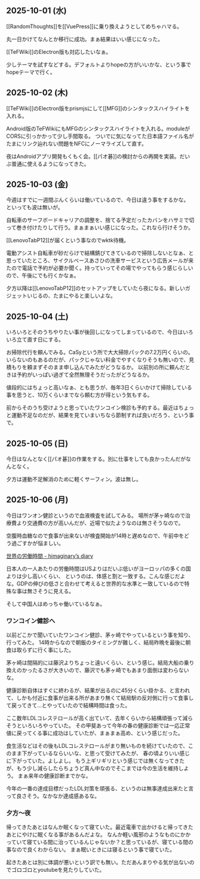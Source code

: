 ## 2025-10-01 (水)

[[RandomThoughts]]を[[VuePress]]に乗り換えようとしてめちゃハマる。

丸一日かけてなんとか移行に成功。まぁ結果はいい感じになった。

[[TeFWiki]]のElectron版も対応したいなぁ。

少しテーマを試すなどする。デフォルトよりhopeの方がいいかな、という事でhopeテーマで行く。

## 2025-10-02 (木)

[[TeFWiki]]のElectron版をprismjsにして[[MFG]]のシンタックスハイライトを入れる。

Android版のTeFWikiにもMFGのシンタックスハイライトを入れる。moduleがCORSに引っかかって少し手間取る。
ついでに気になってた日本語ファイル名がたまにリンク辿れない問題をNFCにノーマライズして直す。

夜はAndroidアプリ開発もくもく会。[[パオ碁]]の検討からの再開を実装。だいぶ普通に使えるようになってきた。

## 2025-10-03 (金)

今週はすでに一週間ぶんくらいは働いているので、今日は違う事をするかな。
といっても波は無いが。

自転車のサーフボードキャリアの調整を、捨てる予定だったカバンをハサミで切って巻き付けたりして行う。まぁまぁいい感じになった。これなら行けそうか。

[[LenovoTabP12]]が届くという事なのでwktk待機。

電動アシスト自転車が砂だらけで結構錆びてきているので掃除しないとなぁ、と思っていたところ、サイクルベースあさひの洗車サービスという広告メールが来たので電話で予約が必要か聞く。持っていってその場でやってもらう感じらしいので、午後にでも行くかなぁ。

夕方以降は[[LenovoTabP12]]のセットアップをしていたら夜になる。新しいガジェットいじるの、たまにやると楽しいよな。

## 2025-10-04 (土)

いろいろとそのうちやりたい事が後回しになってしまっているので、今日はいろいろ立て直す日にする。

お掃除代行を頼んでみる。CaSyという所で大大掃除パックの7.2万円くらいの。いらないのもあるのだが、パックじゃない料金でやすくなりそうも無いので、見積もりを頼まずそのまま申し込んでみたがどうなるか。
以前別の所に頼んだときは予約がいっぱい過ぎて全然無理そうだったがどうなるか。

値段的にはちょっと高いなぁ、とも思うが、毎年3日くらいかけて掃除している事を思うと、10万くらいまでなら頼む方が得という気もする。

前からそのうち受けようと思っていたワンコイン検診も予約する。最近はちょっと運動不足なのだが、結果を見ていまいちなら節制すれば良いだろう、という事で。

## 2025-10-05 (日)

今日はなんとなく[[パオ碁]]の作業をする。別に仕事をしても良かったんだがなんとなく。

夕方は運動不足解消のために軽くサーフィン。波は無し。

## 2025-10-06 (月)

今日はワンオン健診というので血液検査を試してみる。
場所が茅ヶ崎なので治療費より交通費の方が高いんだが、近場で似たようなのは無さそうなので。

空腹時血糖なので食事が出来ないが検査開始が14時と遅めなので、午前中をどう過ごすかが悩ましい。

[世界の労働時間 - himaginary’s diary](https://himaginary.hatenablog.com/entry/20250911/Global_Working_Hours)

日本人の一人あたりの労働時間はUSよりはだいぶ低いがヨーロッパの多くの国よりは少し高いくらい、
というのは、体感と割と一致する。こんな感じだよな。GDPの伸びの低さと合わせて考えると世界的な水準と一致しているので特殊な事は無さそうに見える。

そして中国人はめっちゃ働いているなぁ。

### ワンコイン健診へ

以前どこかで聞いていたワンコイン健診、茅ヶ崎でやっているという事を知り、行ってみた。
14時からなので朝飯のタイミングが難しく、結局昨晩を最後に朝食は取らずに行く事にした。

茅ヶ崎は間隔的には藤沢よりちょっと遠いくらい、という感じ。結局大船の乗り換えのかったるさが大きいので、藤沢でも茅ヶ崎でもあまり面倒は変わらないな。

健康診断自体はすぐに終わるが、結果が出るのに45分くらい掛かる、と言われて、しかも付近に食事が出来る所があまり無くて結局駅の反対側に行って食事して戻ってきて…とやっていたので結構時間は食った。

ここ数年LDLコレステロールが高く出ていて、去年くらいから結構頑張って減らそうといろいろやっていた。
その甲斐あって今年の春の健康診断では一応正常値に戻ってくる事に成功はしていたが、まぁまぁ高め、という感じだった。

食生活などはその後もLDLコレステロールがまり無いものを続けていたので、このまま下がっているならいいな、と思って受けてみたが、
春の頃よりいい感じに下がっていた。よしよし。
もう上ギリギリという感じでは無くなってきたが、もう少し減らしたらちょうど真ん中なのでそこまでは今の生活を維持しよう。
まぁ来年の健康診断までかな。

今年の一番の達成目標だったLDL対策を頑張る、というのは無事達成出来たと言って良さそう。なかなか達成感あるな。

### 夕方〜夜

帰ってきたあとはなんか眠くなって寝ていた。最近電車で出かけると帰ってきたあとにやけに眠くなる事があるんだよな。
なんか軽い風邪のようなものにかかっていて寝ている間に治っているんじゃないか？と思っているが、寝ている間の事なので良くわからない。
まぁ眠いときには寝るという事で寝ていた。

起きたあとは別に体調が悪いという訳でも無い。ただあんまりやる気が出ないのでゴロゴロとyoutubeを見たりしていた。